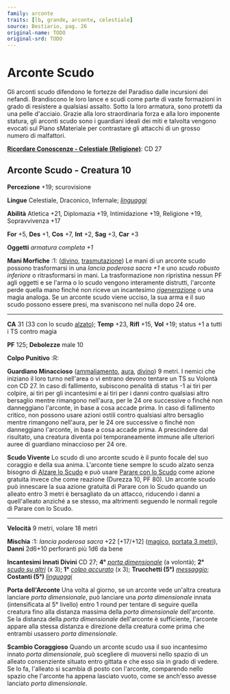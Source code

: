 ```yaml
---
family: arconte
traits: [lb, grande, arconte, celestiale]
source: Bestiario, pag. 26
original-name: TODO
original-srd: TODO
---
```


# Arconte Scudo

Gli arconti scudo difendono le fortezze del Paradiso dalle incursioni dei
nefandi. Brandiscono le loro lance e scudi come parte di vaste formazioni in
grado di resistere a qualsiasi assalto. Sotto la loro armatura, sono protetti da
una pelle d'acciaio. Grazie alla loro straordinaria forza e alla loro imponente
statura, gli arconti scudo sono i guardiani ideali dei miti e talvolta vengono
evocati sul Piano sMateriale per contrastare gli attacchi di un grosso numero di
malfattori.

**[Ricordare Conoscenze - Celestiale (Religione)](/azioni/ricordare-conoscenze)**:
CD 27

## Arconte Scudo - Creatura 10

**Percezione** +19; scurovisione

**Lingue** Celestiale, Draconico, Infernale;
_[linguaggi](/incantesimi/linguaggi)_

**Abilità** Atletica +21, Diplomazia +19, Intimidazione +19, Religione +19,
Sopravvivenza +17

**For** +5, **Des** +1, **Cos** +7, **Int** +2, **Sag** +3, **Car** +3

**Oggetti** _armatura completa +1_

**Mani Morfiche** :1: ([divino](/tratti/divino),
[trasmutazione](/tratti/trasmutazione)) Le mani di un arconte scudo possono
trasformarsi in una _lancia poderosa sacra +1_ e uno _scudo robusto inferiore_ o
ritrasformarsi in mani. La trasformazione non ripristina nessun PF agli oggetti
e se l'arma o lo scudo vengono interamente distrutti, l'arconte perde quella
mano finché non riceve un incantesimo
_[rigenerazione](/incantesimi/rigenerazione)_ o una magia analoga. Se un arconte
scudo viene ucciso, la sua arma e il suo scudo possono essere presi, ma
svaniscono nel nulla dopo 24 ore.

---

**CA** 31 (33 con lo scudo [alzato](/azioni/alzare-lo-scudo)); **Temp** +23,
**Rifl** +15, **Vol** +19; status +1 a tutti i TS contro magia

**PF** 125; **Debolezze** male 10

**Colpo Punitivo** :R:

**Guardiano Minaccioso** ([ammaliamento](/tratti/ammaliamento),
[aura](/tratti/aura), [divino](/tratti/divino)) 9 metri. I nemici che iniziano
il loro turno nell'area o vi entrano devono tentare un TS su Volontà con CD 27.
ln caso di fallimento, subiscono penalità di status -1 ai tiri per colpire, ai
tiri per gli incantesimi e ai tiri per i danni contro qualsiasi altro bersaglio
mentre rimangono nell'aura, per le 24 ore successive o finché non danneggiano
l'arconte, in base a cosa accade prima. In caso di fallimento critico, non
possono usare azioni ostili contro qualsiasi altro bersaglio mentre rimangono
nell'aura, per le 24 ore successive o finché non danneggiano l'arconte, in base
a cosa accade prima. A prescindere dal risultato, una creatura diventa poi
temporaneamente immune alle ulteriori auree di guardiano minaccioso per 24 ore.

**Scudo Vivente** Lo scudo di uno arconte scudo è il punto focale del suo
coraggio e della sua anima. L'arconte tiene sempre lo scudo alzato senza bisogno
di [Alzare lo Scudo](/azioni/alzare-lo-scudo) e può usare
[Parare con lo Scudo](/feats/talenti-generici) come azione gratuita invece che
come reazione (Durezza 10, PF 80). Un arconte scudo può innescare la sua azione
gratuita di Parare con lo Scudo quando un alleato entro 3 metri è bersagliato da
un attacco, riducendo i danni a quell'alleato anziché a se stesso, ma altrimenti
seguendo le normali regole di Parare con lo Scudo.

---

**Velocità** 9 metri, volare 18 metri

**Mischia** :1: _lancia poderosa sacra_ +22 \[+17/+12]
([magico](/tratti/magico), [portata 3 metri](/tratti/portata)), **Danni** 2d6+10
perforanti più 1d6 da bene

**Incantesimi Innati Divini** CD 27; **4°**
_[porta dimensionale](/incantesimi/porta-dimensionale)_ (a volontà); **2°**
_[scudo su altri](/incantesimi/scudo-su-altri)_ (x 3); **1°**
_[colpo accurato](/incantesimi/colpo-accurato)_ (x 3); **Trucchetti (5°)**
_[messaggio](/incantesimi/messaggio)_; **Costanti (5°)**
_[linguaggi](/incantesimi/linguaggi)_

**Porta dell'Arconte** Una volta al giorno, se un arconte vede un'altra creatura
lanciare _porta dimensionale_, può lanciare una _porta dimensionale_ innata
(intensificata al 5° livello) entro 1 round per tentare di seguire quella
creatura fino alla distanza massima della _porta dimensionale_ dell'arconte. Se
la distanza della _porta dimensionale_ dell'arconte è sufficiente, l'arconte
appare alla stessa distanza e direzione della creatura come prima che entrambi
usassero _porta dimensionale_.

**Scambio Coraggioso** Quando un arconte scudo usa il suo incantesimo innato
_porta dimensionale_, può scegliere di muoversi nello spazio di un alleato
consenziente situato entro gittata e che esso sia in grado di vedere. Se lo fa,
l'alleato si scambia di posto con l'arconte, comparendo nello spazio che
l'arconte ha appena lasciato vuoto, come se anch'esso avesse lanciato _porta
dimensionale_.
